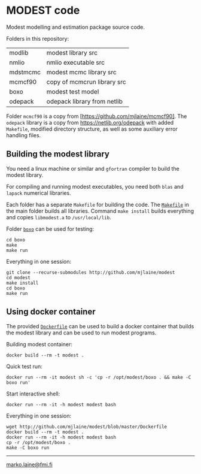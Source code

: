 # MODEST code

Modest modelling and estimation package source code.

Folders in this repository:

|          |                             |
|----------|-----------------------------|
| modlib   | modest library src          |
| nmlio    | nmlio executable src        |
| mdstmcmc | modest mcmc library src     |
| mcmcf90  | copy of mcmcrun library src |
| boxo     | modest test model           |
| odepack  | odepack library from netlib |


Folder `mcmcf90` is a copy from [https://github.com/mjlaine/mcmcf90]. The `odepack` library is a copy from https://netlib.org/odepack with added `Makefile`, modified directory structure, as well as some auxiliary error handling files.


## Building the modest library

You need a linux machine or similar and `gfortran` compiler to build the modest library.

For compiling and running modest executables, you need both `blas` and `lapack` numerical libraries. 

Each folder has a separate `Makefile` for building the code. The [`Makefile`](Makefile) in the main folder builds all libraries. Command `make install` builds everything and copies `libmodest.a` to `/usr/local/lib`.

Folder [`boxo`](boxo) can be used for testing:
```
cd boxo
make
make run
```

Everything in one session:
```
git clone --recurse-submodules http://github.com/mjlaine/modest
cd modest
make install
cd boxo
make run
```

## Using docker container

The provided [`Dockerfile`](Dockerfile) can be used to build a docker container that builds the modest library and can be used to run modest programs.

Building modest container:
```
docker build --rm -t modest .
```

Quick test run:

```
docker run --rm -it modest sh -c 'cp -r /opt/modest/boxo . && make -C boxo run'
```

Start interactive shell:
```
docker run --rm -it -h modest modest bash
```

Everything in one session:
```
wget http://github.com/mjlaine/modest/blob/master/Dockerfile
docker build --rm -t modest .
docker run --rm -it -h modest modest bash
cp -r /opt/modest/boxo .
make -C boxo run
```

---
marko.laine@fmi.fi
